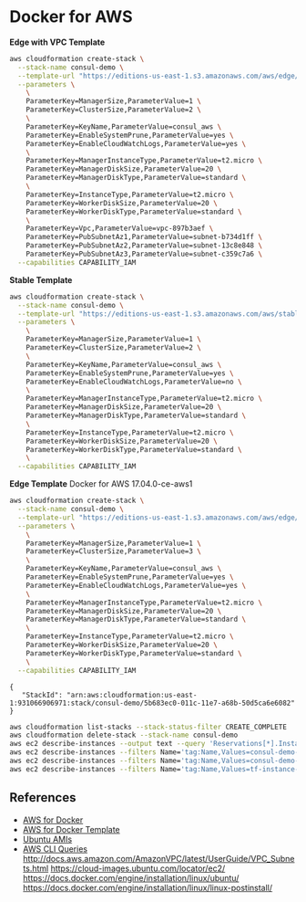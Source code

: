 # Docker for AWS

**Edge with VPC Template**

```bash
aws cloudformation create-stack \
  --stack-name consul-demo \
  --template-url "https://editions-us-east-1.s3.amazonaws.com/aws/edge/Docker-no-vpc.tmpl" \
  --parameters \
    \
    ParameterKey=ManagerSize,ParameterValue=1 \
    ParameterKey=ClusterSize,ParameterValue=2 \
    \
    ParameterKey=KeyName,ParameterValue=consul_aws \
    ParameterKey=EnableSystemPrune,ParameterValue=yes \
    ParameterKey=EnableCloudWatchLogs,ParameterValue=yes \
    \
    ParameterKey=ManagerInstanceType,ParameterValue=t2.micro \
    ParameterKey=ManagerDiskSize,ParameterValue=20 \
    ParameterKey=ManagerDiskType,ParameterValue=standard \
    \
    ParameterKey=InstanceType,ParameterValue=t2.micro \
    ParameterKey=WorkerDiskSize,ParameterValue=20 \
    ParameterKey=WorkerDiskType,ParameterValue=standard \
    \
    ParameterKey=Vpc,ParameterValue=vpc-897b3aef \
    ParameterKey=PubSubnetAz1,ParameterValue=subnet-b734d1ff \
    ParameterKey=PubSubnetAz2,ParameterValue=subnet-13c8e848 \
    ParameterKey=PubSubnetAz3,ParameterValue=subnet-c359c7a6 \
  --capabilities CAPABILITY_IAM
```

**Stable Template**

```bash
aws cloudformation create-stack \
  --stack-name consul-demo \
  --template-url "https://editions-us-east-1.s3.amazonaws.com/aws/stable/Docker.tmpl" \
  --parameters \
    \
    ParameterKey=ManagerSize,ParameterValue=1 \
    ParameterKey=ClusterSize,ParameterValue=2 \
    \
    ParameterKey=KeyName,ParameterValue=consul_aws \
    ParameterKey=EnableSystemPrune,ParameterValue=yes \
    ParameterKey=EnableCloudWatchLogs,ParameterValue=no \
    \
    ParameterKey=ManagerInstanceType,ParameterValue=t2.micro \
    ParameterKey=ManagerDiskSize,ParameterValue=20 \
    ParameterKey=ManagerDiskType,ParameterValue=standard \
    \
    ParameterKey=InstanceType,ParameterValue=t2.micro \
    ParameterKey=WorkerDiskSize,ParameterValue=20 \
    ParameterKey=WorkerDiskType,ParameterValue=standard \
    \
  --capabilities CAPABILITY_IAM
```

**Edge Template**
Docker for AWS 17.04.0-ce-aws1

```bash
aws cloudformation create-stack \
  --stack-name consul-demo \
  --template-url "https://editions-us-east-1.s3.amazonaws.com/aws/edge/Docker.tmpl" \
  --parameters \
    \
    ParameterKey=ManagerSize,ParameterValue=1 \
    ParameterKey=ClusterSize,ParameterValue=3 \
    \
    ParameterKey=KeyName,ParameterValue=consul_aws \
    ParameterKey=EnableSystemPrune,ParameterValue=yes \
    ParameterKey=EnableCloudWatchLogs,ParameterValue=yes \
    \
    ParameterKey=ManagerInstanceType,ParameterValue=t2.micro \
    ParameterKey=ManagerDiskSize,ParameterValue=20 \
    ParameterKey=ManagerDiskType,ParameterValue=standard \
    \
    ParameterKey=InstanceType,ParameterValue=t2.micro \
    ParameterKey=WorkerDiskSize,ParameterValue=20 \
    ParameterKey=WorkerDiskType,ParameterValue=standard \
    \
  --capabilities CAPABILITY_IAM
```

```text
{
   "StackId": "arn:aws:cloudformation:us-east-1:931066906971:stack/consul-demo/5b683ec0-011c-11e7-a68b-50d5ca6e6082"
}
```

```bash
aws cloudformation list-stacks --stack-status-filter CREATE_COMPLETE
aws cloudformation delete-stack --stack-name consul-demo
aws ec2 describe-instances --output text --query 'Reservations[*].Instances[*].PublicIpAddress'
aws ec2 describe-instances --filters Name='tag:Name,Values=consul-demo-Manager' --output text --query 'Reservations[*].Instances[*].PublicIpAddress'
aws ec2 describe-instances --filters Name='tag:Name,Values=consul-demo-worker' --output text --query 'Reservations[*].Instances[*].PublicIpAddress'
aws ec2 describe-instances --filters Name='tag:Name,Values=tf-instance-consul-server-1' --output text --query 'Reservations[*].Instances[*].PrivateIpAddress'
```

## References

- [AWS for Docker](https://www.docker.com/docker-aws)
- [AWS for Docker Template](https://editions-us-east-1.s3.amazonaws.com/aws/edge/Docker-no-vpc.tmpl)
- [Ubuntu AMIs](https://cloud-images.ubuntu.com/locator/ec2/)
- [AWS CLI Queries](https://alestic.com/2013/11/aws-cli-query/) <http://docs.aws.amazon.com/AmazonVPC/latest/UserGuide/VPC_Subnets.html> <https://cloud-images.ubuntu.com/locator/ec2/> <https://docs.docker.com/engine/installation/linux/ubuntu/> <https://docs.docker.com/engine/installation/linux/linux-postinstall/>
